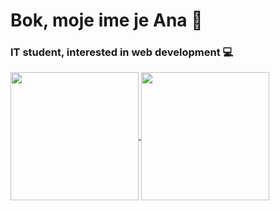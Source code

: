 # Bok, moje ime je Ana 👋
### IT student, interested in web development 💻
<!-- <img  align="center" src="https://github-readme-stats.vercel.app/api/top-langs/?username=CroAnna&langs_count=8&title_color=ffffff&icon_color=bb2acf&text_color=daf7dc&bg_color=0E1818">
<img  align="center" src="https://github-readme-stats.vercel.app/api?username=CroAnna&&show_icons=true&title_color=ffffff&icon_color=bb2acf&text_color=daf7dc&bg_color=0E1818">
 -->
     
<a href="https://github.com/CroAnna/github-readme-stats">
  <img height="205px" align="center" src="https://github-readme-stats.vercel.app/api/top-langs/?username=CroAnna&langs_count=3&title_color=ffffff&icon_color=bb2acf&text_color=daf7dc&bg_color=0E1818" />
</a>
<a href="https://github.com/CroAnna/convoychat">
  <img height="205px" align="center" src="https://github-readme-stats.vercel.app/api?username=CroAnna&&show_icons=true&title_color=ffffff&icon_color=bb2acf&text_color=daf7dc&bg_color=0E1818" />
</a>

<!--
**CroAnna/CroAnna** is a ✨ _special_ ✨ repository because its `README.md` (this file) appears on your GitHub profile.

Here are some ideas to get you started:

- 🔭 I’m currently working on ...
- 🌱 I’m currently learning ...
- 👯 I’m looking to collaborate on ...
- 🤔 I’m looking for help with ...
- 💬 Ask me about ...
- 📫 How to reach me: ...
- 😄 Pronouns: ...
- ⚡ Fun fact: ...
-->
